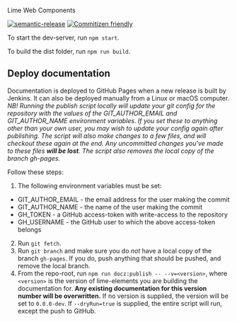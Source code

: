 Lime Web Components

[![semantic-release](https://img.shields.io/badge/%20%20%F0%9F%93%A6%F0%9F%9A%80-semantic--release-e10079.svg)](https://github.com/semantic-release/semantic-release) [![Commitizen friendly](https://img.shields.io/badge/commitizen-friendly-brightgreen.svg)](http://commitizen.github.io/cz-cli/)

To start the dev-server, run `npm start`.

To build the dist folder, run `npm run build`.

## Deploy documentation

Documentation is deployed to GitHub Pages when a new release is built by Jenkins. It can also be deployed manually from a Linux or macOS computer. *NB! Running the publish script locally will update your git config for the repository with the values of the GIT_AUTHOR_EMAIL and GIT_AUTHOR_NAME environment variables. If you set these to anything other than your own user, you may wish to update your config again after publishing. The script will also make changes to a few files, and will checkout these again at the end. Any uncommitted changes you've made to these files **will be lost**. The script also removes the local copy of the branch gh-pages.*

Follow these steps:

1. The following environment variables must be set:
  - GIT_AUTHOR_EMAIL - the email address for the user making the commit
  - GIT_AUTHOR_NAME - the name of the user making the commit
  - GH_TOKEN - a GitHub access-token with write-access to the repository
  - GH_USERNAME - the GitHub user to which the above access-token belongs
2. Run `git fetch`.
3. Run `git branch` and make sure you do *not* have a local copy of the branch `gh-pages`. If you do, push anything that should be pushed, and remove the local branch.
4. From the repo-root, run `npm run docz:publish -- --v=<version>`, where `<version>` is the version of lime-elements you are building the documentation for. **Any existing documentation for this version number will be overwritten.** If no version is supplied, the version will be set to `0.0.0-dev`. If `--dryRun=true` is supplied, the entire script will run, except the push to GitHub.
